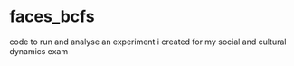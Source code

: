 # faces_bcfs
code to run and analyse an experiment i created for my social and cultural dynamics exam
